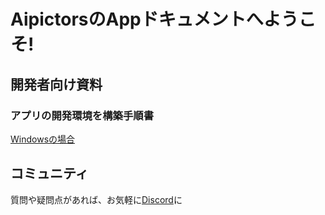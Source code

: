 # AipictorsのAppドキュメントへようこそ!

## 開発者向け資料

### アプリの開発環境を構築手順書

[Windowsの場合](./01-getting-started/01-installation/windows/README.md)

## コミュニティ

質問や疑問点があれば、お気軽に[Discord](https://discord.gg/aipictors)に
